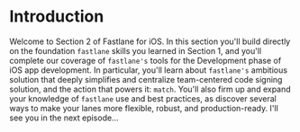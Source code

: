 # Introduction
Welcome to Section 2 of Fastlane for iOS.
In this section you'll build directly on the foundation `fastlane` skills you learned in Section 1, and you'll complete our coverage of `fastlane's` tools for the Development phase of iOS app development. In particular, you'll learn about `fastlane's` ambitious solution that deeply simplifies and centralize team-centered code signing solution, and the action that powers it: `match`.
You'll also firm up and expand your knowledge of `fastlane` use and best practices, as discover several ways to make your lanes more flexible, robust, and production-ready.
I'll see you in the next episode…
